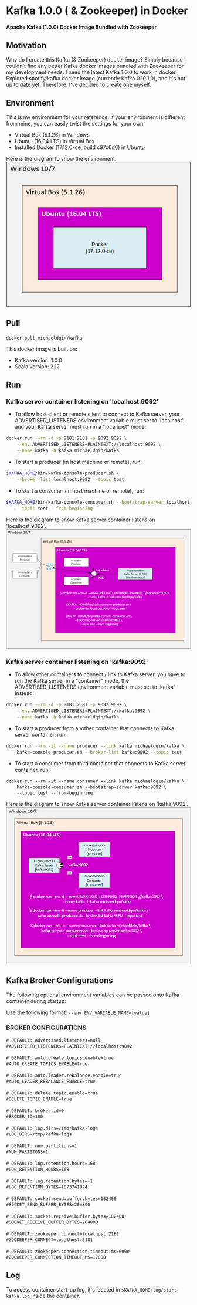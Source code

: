 # Kafka 1.0.0 ( & Zookeeper) in Docker #
<b>Apache Kafka (1.0.0) Docker Image Bundled with Zookeeper</b>

## Motivation ##
Why do I create this Kafka (& Zookeeper) docker image? Simply because I couldn't find any better Kafka docker images bundled with Zookeeper for my development needs. I need the latest Kafka 1.0.0 to work in docker. Explored spotify/kafka docker image (currently Kafka 0.10.1.0), and it's not up to date yet. Therefore, I've decided to create one myself.

## Environment ##
This is my environment for your reference. If your environment is different from mine, you can easily twist the settings for your own.

* Virtual Box (5.1.26) in Windows
* Ubuntu (16.04 LTS) in Virtual Box
* Installed Docker (17.12.0-ce, build c97c6d6) in Ubuntu

Here is the diagram to show the environment.
![environment](https://github.com/MikeQin/kafka-docker/blob/master/images/environment.png)

## Pull ##

```docker pull michaeldqin/kafka ```

This docker image is built on:
* Kafka version: 1.0.0
* Scala version: 2.12

## Run ##
### Kafka server container listening on 'localhost:9092' ###

* To allow host client or remote client to connect to Kafka server, your ADVERTISED_LISTENERS environment variable must set to 'localhost', and your Kafka server must run in a "localhost" mode:
```bash
docker run --rm -d -p 2181:2181 -p 9092:9092 \
    --env ADVERTISED_LISTENERS=PLAINTEXT://localhost:9092 \
    --name kafka -h kafka michaeldqin/kafka
```
* To start a producer (in host machine or remote), run:
```bash
$KAFKA_HOME/bin/kafka-console-producer.sh \
    --broker-list localhost:9092 --topic test
```
* To start a consumer (in host machine or remote), run:
```bash
$KAFKA_HOME/bin/kafka-console-consumer.sh --bootstrap-server localhost:9092 \
    --topic test --from-beginning
```

Here is the diagram to show Kafka server container listens on 'localhost:9092'.
![localhost](https://github.com/MikeQin/kafka-docker/blob/master/images/localhost.png)

### Kafka server container listening on 'kafka:9092' ###

* To allow other containers to connect / link to Kafka server, you have to run the Kafka server in a "container" mode, the ADVERTISED_LISTENERS environment variable must set to 'kafka' instead:
```bash
docker run --rm -d -p 2181:2181 -p 9092:9092 \
    --env ADVERTISED_LISTENERS=PLAINTEXT://kafka:9092 \
    --name kafka -h kafka michaeldqin/kafka
```
* To start a producer from another container that connects to Kafka server container, run:
```bash
docker run --rm -it --name producer --link kafka michaeldqin/kafka \
    kafka-console-producer.sh --broker-list kafka:9092 --topic test
```
* To start a consumer from third container that connects to Kafka server container, run:
```shell
docker run --rm -it --name consumer --link kafka michaeldqin/kafka \
    kafka-console-consumer.sh --bootstrap-server kafka:9092 \
    --topic test --from-beginning
```

Here is the diagram to show Kafka server container listens on 'kafka:9092'.
![container](https://github.com/MikeQin/kafka-docker/blob/master/images/container.png)

## Kafka Broker Configurations ##

The following optional environment variables can be passed onto Kafka container during startup:

Use the following format:
```--env ENV_VARIABLE_NAME=[value]```

### BROKER CONFIGURATIONS ###

```
# DEFAULT: advertised.listeners=null
#ADVERTISED_LISTENERS=PLAINTEXT://localhost:9092

# DEFAULT: auto.create.topics.enable=true
#AUTO_CREATE_TOPICS_ENABLE=true

# DEFAULT: auto.leader.rebalance.enable=true
#AUTO_LEADER_REBALANCE_ENABLE=true

# DEFAULT: delete.topic.enable=true
#DELETE_TOPIC_ENABLE=true

# DEFAULT: broker.id=0
#BROKER_ID=100

# DEFAULT: log.dirs=/tmp/kafka-logs
#LOG_DIRS=/tmp/kafka-logs

# DEFAULT: num.partitions=1
#NUM_PARTITONS=1

# DEFAULT: log.retention.hours=168
#LOG_RETENTION_HOURS=168

# DEFAULT: log.retention.bytes=-1
#LOG_RETENTION_BYTES=1073741824

# DEFAULT: socket.send.buffer.bytes=102400
#SOCKET_SEND_BUFFER_BYTES=204800

# DEFAULT: socket.receive.buffer.bytes=102400
#SOCKET_RECEIVE_BUFFER_BYTES=204800

# DEFAULT: zookeeper.connect=localhost:2181
#ZOOKEEPER_CONNECT=localhost:2181

# DEFAULT: zookeeper.connection.timeout.ms=6000
#ZOOKEEPER_CONNECTION_TIMEOUT_MS=12000
```

## Log ##

To access container start-up log, it's located in ```$KAFKA_HOME/log/start-kafka.log``` inside the container.


